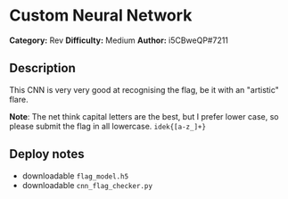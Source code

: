 # Custom Neural Network
**Category:** Rev
**Difficulty:** Medium
**Author:** i5CBweQP#7211

## Description

This CNN is very very good at recognising the flag, be it with an "artistic" flare.

**Note**: The net think capital letters are the best, but I prefer lower case, so please submit the flag in all lowercase. `idek{[a-z_]+}`

## Deploy notes

- downloadable `flag_model.h5`
- downloadable `cnn_flag_checker.py`
